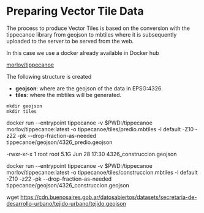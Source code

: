 # Preparing Vector Tile Data



The process to produce Vector Tiles is based on the conversion with the tippecanoe library from geojson to mbtiles where it is subsequently uploaded to the server to be served from the web.

In this case we use a docker already available in Docker hub 

[morlov/tippecanoe](https://hub.docker.com/r/morlov/tippecanoe) 


The following structure is created

* **geojson**: where are the geojson of the data in EPSG:4326.
* **tiles**: where the mbtiles will be generated.

```
mkdir geojson
mkdir tiles
```


docker run --entrypoint tippecanoe -v $PWD:/tippecanoe morlov/tippecanoe:latest -o tippecanoe/tiles/predio.mbtiles  -l default -Z10 -z22 -pk --drop-fraction-as-needed tippecanoe/geojson/4326_predio.geojson


-rwxr-xr-x 1 root root 5.1G Jun 28 17:30 4326_construccion.geojson




docker run --entrypoint tippecanoe -v $PWD:/tippecanoe morlov/tippecanoe:latest -o tippecanoe/tiles/construccion.mbtiles  -l default -Z10 -z22 -pk --drop-fraction-as-needed tippecanoe/geojson/4326_construccion.geojson



wget https://cdn.buenosaires.gob.ar/datosabiertos/datasets/secretaria-de-desarrollo-urbano/tejido-urbano/tejido.geojson